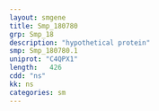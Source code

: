 ```yaml
---
layout: smgene
title: Smp_180780
grp: Smp_18
description: "hypothetical protein"
smp: Smp_180780.1
uniprot: "C4QPX1"
length:   426
cdd: "ns"
kk: ns
categories: sm
---
```

